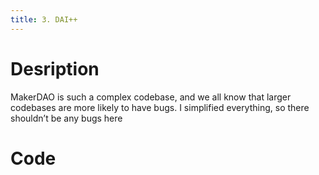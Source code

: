 ```yaml
---
title: 3. DAI++
---
```

# Desription
MakerDAO is such a complex codebase, and we all know that larger codebases are more likely to have bugs. I simplified everything, so there shouldn’t be any bugs here

# Code
